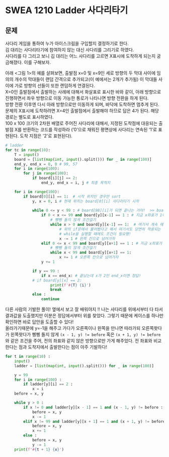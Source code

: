# SWEA 1210 Ladder 사다리타기
## 문제
사다리 게임을 통하여 누가 아이스크림을 구입할지 결정하기로 한다.  
김 대리는 사다리타기에 참여하지 않는 대신 사다리를 그리기로 하였다.  
사다리를 다 그리고 보니 김 대리는 어느 사다리를 고르면 X표시에 도착하게 되는지 궁금해졌다. 이를 구해보자.

아래 <그림 1>의 예를 살펴보면, 출발점 x=0 및 x=9인 세로 방향의 두 막대 사이에 임의의 개수의 막대들이 랜덤 간격으로 추가되고(이 예에서는 2개가 추가됨) 이 막대들 사이에 가로 방향의 선들이 또한 랜덤하게 연결된다.  
X=0인 출발점에서 출발하는 사례에 대해서 화살표로 표시한 바와 같이, 아래 방향으로 진행하면서 좌우 방향으로 이동 가능한 통로가 나타나면 방향 전환을 하게 된다.  
방향 전환 이후엔 다시 아래 방향으로만 이동하게 되며, 바닥에 도착하면 멈추게 된다.   
문제의 X표시에 도착하려면 X=4인 출발점에서 출발해야 하므로 답은 4가 된다. 해당 경로는 별도로 표시하였다.  
100 x 100 크기의 2차원 배열로 주어진 사다리에 대해서, 지정된 도착점에 대응되는 출발점 X를 반환하는 코드를 작성하라 (‘0’으로 채워진 평면상에 사다리는 연속된 ‘1’로 표현된다. 도착 지점은 '2'로 표현된다).  

```python
# ladder
for tc in range(10):
    T = input()
    board = [list(map(int, input().split())) for _ in range(100)]
    end_y, end_x = 0, 0 # 99, 57
    for i in range(100):
        for j in range(100):
            if board[i][j] == 2:
                end_y, end_x = i, j # 최종 목적지

    for i in range(100):
        if board[0][i] == 1:  # 시작 위치인 경우만 sort
            y, x = 0, i # 현재 위치는 board[0][i] 사다리타기 시작
            
            while 0 <= y < 99 : # board[98][i]가 되면 끝나는 거야!  >> board[98][i]의 y index에 1을 마지막에 더해주니까 while문은 98에서 끝내야함
                if 0 < x <= 99 and board[y][x-1] == 1 : # 지금 x좌표가 1이상이고, x-1좌표가 1인 경우에는 
                    # 뺑뺑 돌지 않게 조건걸기
                    while x > 0 and board[y][x-1] == 1:  # 여기서 계속 에러가 났었는데 이유는 x > 0이라는 조건을 빼고 썻기 때문 
                        # 위의 if문에서 물어봤다고 해서 여기서도 당연히 적용되는 것은 아니었음 
                        # while을 실행할 때에도 조건이 필요행! 
                        x -= 1 # 왼쪽 칸으로 넘어가자
                elif 0 <= x < 99 and board[y][x+1] == 1 : # 지금 x좌표가 98이하이고, x+1좌표가 1인 경우에는 
                    # 뺑뺑 돌지 않게 조건걸기
                    while x < 99 and board[y][x+1] == 1:
                        x += 1 # 오른쪽 칸으로 넘어가자
                y += 1

            if y == 99 :
                if x == end_x: # 끝났는데 x가 2인 end_x이면 정답! 
            # if board[y][x] == 2:
                    print(f'#{T} {i}')
                    break
            else : 
                continue

```

다른 사람의 기발한 풀이! 
옆에서 보고 잘 배워야지 !!
나는 사다리를 위에서부터 다 타서 결과값을 도출했지만 이분은 정답에서부터 위를 찾았다. 
그렇기 때문에 케이스를 하나만 확인하면 바로 답안을 도출할 수 있다!  
올라가기때문에 y=-1을 해주고 가다가 오른쪽이나 왼쪽을 만나면 따라가되 오른쪽왓다가 왼쪽왓다가 삥삥 돌지 않게 
`(x - 1, y) != before` 혹은 `(x + 1, y) != before`와 같은 조건을 주어, 전의 좌표와 같지 않은 방향으로만 가게 해주었다. 
전 좌표와 비교한다는 점과 도착지에서 출발한다는 점이 아주 기발하다! 
```python
for t in range(10) :
    input()
    ladder = [list(map(int, input().split())) for _ in range(100)]

    y = 99
    for i in range(100) :
        if ladder[y][i] == 2 :
            x = i
    before = x, y

    while y > 0 :
        if x != 0 and ladder[y][x - 1] == 1 and (x - 1, y) != before :
            before = x, y
            x -= 1
        elif x != 99 and ladder[y][x + 1] == 1 and (x + 1, y) != before :
            before = x, y
            x += 1
        else :
            before = x, y
            y -= 1
    print(f'#{t + 1} {x}')
```
